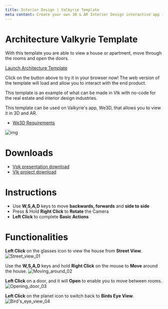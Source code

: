 ```yaml
---
title: Interior Design | Valkyrie Template
meta content: Create your own 3D & AR Interior Design interactive app in hours using our ready-made template
---
```


# Architecture Valkyrie Template

With this template you are able to view a house or apartment, move through the rooms and open the doors.

<a class="btn btn-primary umami--click--bt_launch_architecture_template" href="/vlk/samples/architecture/Architecture-Template-V2.vpk">Launch Architecture Template</a>

Click on the button above to try it in your browser now! The web version of the template will load and allow you to interact with the end product.

This template is an example of what can be made in Vlk with no-code for the real estate and interior design industries.

This template can be used on Valkyrie's app, We3D, that allows you to view it in 3D and AR.

- [We3D Requirements](https://gitlab.talansoft.com/pub/wiki/wikis/valkyrie-for-iOS)

![img](https://cdn2.talansoft.com/ftp/img/tutorial_basic_image/screenshot2021-07-19at9.52.30am.png)

# Downloads

- [Vpk presentation download](https://cdn2.talansoft.com/ftp/samples/Architecture-Template-V2.vpk)
- [Vlk project download](https://cdn2.talansoft.com/ftp/samples/Architecture-Template-V2.zip)

# Instructions
- Use **W,S,A,D** keys to move **backwards, forwards** and **side to side**
- Press & Hold **Right Click** to **Rotate** the Camera
- **Left Click** to complete **Basic Actions**

# Functionalities
**Left Click** on the glasses icon to view the house from **Street View**.
![Street_view_01](https://cdn2.talansoft.com/ftp/vids/animatedgif-original.gif)

Use the **W,S,A,D** keys and hold **Right Click** on the mouse to **Move** around the house.
![Moving_around_02](https://cdn2.talansoft.com/ftp/vids/animatedgif-original(1).gif)

**Left Click** on a door, and it will **Open** to enable you to move between rooms.
![Opening_door_03](https://cdn2.talansoft.com/ftp/vids/animatedgif-original(2)copy.gif)

**Left Click** on the planet icon to switch back to **Birds Eye View**.
![Bird's_eye_view_04](https://cdn2.talansoft.com/ftp/vids/animatedgif-original(3).gif)
